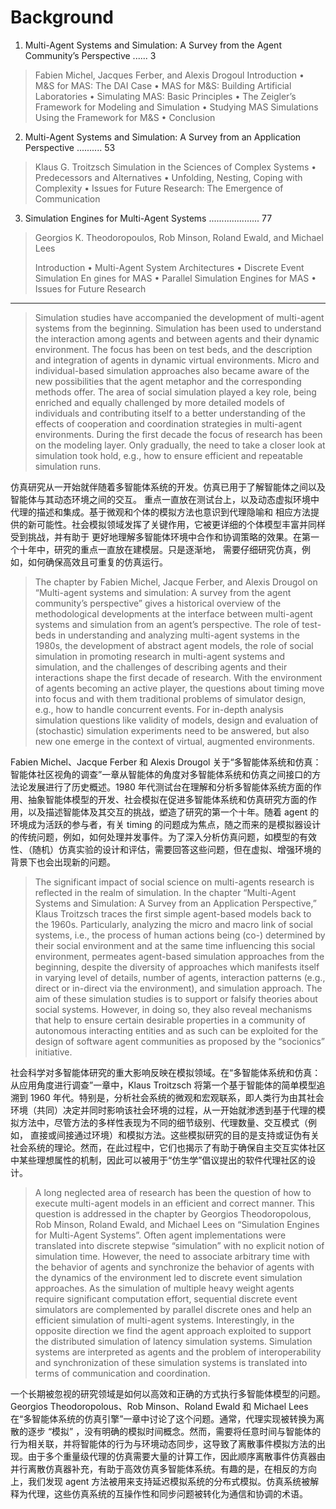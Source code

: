 # Background

1. Multi-Agent Systems and Simulation: A Survey from the Agent Community’s Perspective ......  3
> Fabien Michel, Jacques Ferber, and Alexis Drogoul
> Introduction • M&S for MAS: The DAI Case • MAS for M&S: Building Artificial
> Laboratories • Simulating MAS: Basic Principles • The Zeigler’s Framework for
> Modeling and Simulation • Studying MAS Simulations Using the Framework for
> M&S • Conclusion
> 

2. Multi-Agent Systems and Simulation: A Survey from an Application Perspective .......... 53
> Klaus G. Troitzsch
> Simulation in the Sciences of Complex Systems • Predecessors and Alternatives
> • Unfolding, Nesting, Coping with Complexity • Issues for Future Research: The
> Emergence of Communication

3. Simulation Engines for Multi-Agent Systems .................... 77
> Georgios K. Theodoropoulos, Rob Minson, Roland Ewald, and Michael Lees
> 
> Introduction • Multi-Agent System Architectures • Discrete Event Simulation En
> gines for MAS • Parallel Simulation Engines for MAS • Issues for Future Research


 ---

> Simulation studies have accompanied the development of multi-agent systems from the beginning.
> Simulation has been used to understand the interaction among agents and between agents and 
> their dynamic environment. The focus has been on test beds, and the description and 
> integration of agents in dynamic virtual environments. Micro and individual-based simulation 
> approaches also became aware of the new possibilities that the agent metaphor and the 
> corresponding methods offer. The area of social simulation played a key role, being enriched 
> and equally challenged by more detailed models of individuals and contributing itself to a 
> better understanding of the effects of cooperation and coordination strategies in multi-agent 
> environments. During the first decade the focus of research has been on the modeling layer. 
> Only gradually, the need to take a closer look at simulation took hold, e.g., 
> how to ensure efficient and repeatable simulation runs.

仿真研究从一开始就伴随着多智能体系统的开发。仿真已用于了解智能体之间以及智能体与其动态环境之间的交互。
重点一直放在测试台上，以及动态虚拟环境中代理的描述和集成。基于微观和个体的模拟方法也意识到代理隐喻和
相应方法提供的新可能性。社会模拟领域发挥了关键作用，它被更详细的个体模型丰富并同样受到挑战，并有助于
更好地理解多智能体环境中合作和协调策略的效果。在第一个十年中，研究的重点一直放在建模层。只是逐渐地，
需要仔细研究仿真，例如，如何确保高效且可重复的仿真运行。

> The chapter by Fabien Michel, Jacque Ferber, and Alexis Drougol on “Multi-agent systems and simulation: A survey from the agent community’s perspective” gives a historical overview of the methodological developments at the interface between multi-agent systems and simulation from an agent’s perspective. The role of test-beds in understanding and analyzing multi-agent systems in the 1980s, the development of abstract agent models, the role of social simulation in promoting research in multi-agent systems and simulation, and the challenges of describing agents and their interactions shape the first decade of research. With the environment of agents becoming an active player, the questions about timing move into focus and with them traditional problems of simulator design, e.g., how to handle concurrent events. For in-depth analysis simulation questions like validity of models, design and evaluation of (stochastic) simulation experiments need to be answered, but also new one emerge in the context of virtual, augmented environments.

Fabien Michel、Jacque Ferber 和 Alexis Drougol 关于“多智能体系统和仿真：智能体社区视角的调查”一章从智能体的角度对多智能体系统和仿真之间接口的方法论发展进行了历史概述。1980 年代测试台在理解和分析多智能体系统方面的作用、抽象智能体模型的开发、社会模拟在促进多智能体系统和仿真研究方面的作用，以及描述智能体及其交互的挑战，塑造了研究的第一个十年。随着 agent 的环境成为活跃的参与者，有关 timing 的问题成为焦点，随之而来的是模拟器设计的传统问题，例如，如何处理并发事件。为了深入分析仿真问题，如模型的有效性、（随机）仿真实验的设计和评估，需要回答这些问题，但在虚拟、增强环境的背景下也会出现新的问题。

> The significant impact of social science on multi-agents research is reflected in the realm of simulation. In the chapter “Multi-Agent Systems and Simulation: A Survey from an Application Perspective,” Klaus Troitzsch traces the first simple agent-based models back to the 1960s. Particularly, analyzing the micro and macro link of social systems, i.e., the process of human actions being (co-) determined by their social environment and at the same time influencing this social environment, permeates agent-based simulation approaches from the beginning, despite the diversity of approaches which manifests itself in varying level of details, number of agents, interaction patterns (e.g., direct or in-direct via the environment), and simulation approach. The aim of these simulation studies is to support or falsify theories about social systems. However, in doing so, they also reveal mechanisms that help to ensure certain desirable properties in a community of autonomous interacting entities and as such can be exploited for the design of software agent communities as proposed by the “socionics” initiative.

社会科学对多智能体研究的重大影响反映在模拟领域。在“多智能体系统和仿真：从应用角度进行调查”一章中，Klaus Troitzsch 将第一个基于智能体的简单模型追溯到 1960 年代。特别是，分析社会系统的微观和宏观联系，即人类行为由其社会环境（共同）决定并同时影响该社会环境的过程，从一开始就渗透到基于代理的模拟方法中，尽管方法的多样性表现为不同的细节级别、代理数量、交互模式（例如， 直接或间接通过环境）和模拟方法。这些模拟研究的目的是支持或证伪有关社会系统的理论。然而，在此过程中，它们也揭示了有助于确保自主交互实体社区中某些理想属性的机制，因此可以被用于“仿生学”倡议提出的软件代理社区的设计。

> A long neglected area of research has been the question of how to execute multi-agent models in an efficient and correct manner. This question is addressed in the chapter by Georgios Theodoropolous, Rob Minson, Roland Ewald, and Michael Lees on “Simulation Engines for Multi-Agent Systems”. Often agent implementations were translated into discrete stepwise “simulation” with no explicit notion of simulation time. However, the need to associate arbitrary time with the behavior of agents and synchronize the behavior of agents with the dynamics of the environment led to discrete event simulation approaches. As the simulation of multiple heavy weight agents require significant computation effort, sequential discrete event simulators are complemented by parallel discrete ones and help an efficient simulation of multi-agent systems. Interestingly, in the opposite direction we find the agent approach exploited to support the distributed simulation of latency simulation systems. Simulation systems are interpreted as agents and the problem of interoperability and synchronization of these simulation systems is translated into terms of communication and coordination.

一个长期被忽视的研究领域是如何以高效和正确的方式执行多智能体模型的问题。Georgios Theodoropolous、Rob Minson、Roland Ewald 和 Michael Lees 在“多智能体系统的仿真引擎”一章中讨论了这个问题。通常，代理实现被转换为离散的逐步 “模拟” ，没有明确的模拟时间概念。然而，需要将任意时间与智能体的行为相关联，并将智能体的行为与环境动态同步，这导致了离散事件模拟方法的出现。由于多个重量级代理的仿真需要大量的计算工作，因此顺序离散事件仿真器由并行离散仿真器补充，有助于高效仿真多智能体系统。有趣的是，在相反的方向上，我们发现 agent 方法被用来支持延迟模拟系统的分布式模拟。仿真系统被解释为代理，这些仿真系统的互操作性和同步问题被转化为通信和协调的术语。

